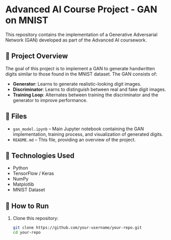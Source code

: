 # Advanced AI Course Project - GAN on MNIST

This repository contains the implementation of a Generative Adversarial Network (GAN) developed as part of the Advanced AI coursework.

## 🧠 Project Overview

The goal of this project is to implement a GAN to generate handwritten digits similar to those found in the MNIST dataset. The GAN consists of:

- **Generator**: Learns to generate realistic-looking digit images.
- **Discriminator**: Learns to distinguish between real and fake digit images.
- **Training Loop**: Alternates between training the discriminator and the generator to improve performance.

## 📁 Files

- `gan_model.ipynb` – Main Jupyter notebook containing the GAN implementation, training process, and visualization of generated digits.
- `README.md` – This file, providing an overview of the project.

## 🔧 Technologies Used

- Python
- TensorFlow / Keras
- NumPy
- Matplotlib
- MNIST Dataset

## 🚀 How to Run

1. Clone this repository:
   ```bash
   git clone https://github.com/your-username/your-repo.git
   cd your-repo
